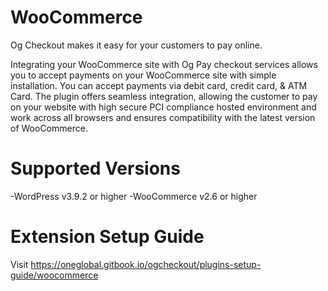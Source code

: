 # WooCommerce
Og Checkout makes it easy for your customers to pay online.

Integrating your WooCommerce site with Og Pay checkout services allows you to accept payments on your WooCommerce site with simple installation. You can accept payments via debit card, credit card, & ATM Card. The plugin offers seamless integration, allowing the customer to pay on your website with high secure PCI compliance hosted environment and work across all browsers and ensures compatibility with the latest version of WooCommerce.

# Supported Versions
-WordPress v3.9.2 or higher
-WooCommerce v2.6 or higher

# Extension Setup Guide
Visit https://oneglobal.gitbook.io/ogcheckout/plugins-setup-guide/woocommerce
